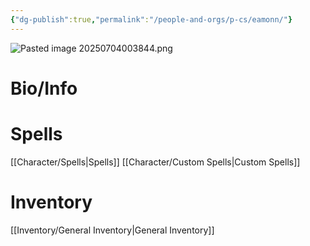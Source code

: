 ```yaml
---
{"dg-publish":true,"permalink":"/people-and-orgs/p-cs/eamonn/"}
---
```



![Pasted image 20250704003844.png](/img/user/z%20Photos/Pasted%20image%2020250704003844.png)
# Bio/Info



# Spells
[[Character/Spells\|Spells]]
[[Character/Custom Spells\|Custom Spells]]

# Inventory
[[Inventory/General Inventory\|General Inventory]]
